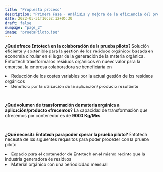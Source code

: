 ```yaml
---
title: "Propuesta proceso"
description: "Primera Fase - Análisis y mejora de la eficiencia del proceso de transformación de residuos orgánicos"
date: 2022-05-31T10:02:12+05:30
draft: false
numpage: "page_2"
image: "pruebaPiloto.jpg"
---
```

<p><strong>¿Qué ofrece Entotech en la colaboración de la prueba piloto?</strong> Solución eficiente y sostenible para la gestión de los residuos orgánicos basada en economía circular en el lugar de la generación de la materia orgánica. Entontech transforma los residuos orgánicos en nuevo valor para la empresa, la empresa colaboradora se beneficiaria en</p>     

<p>
    <li> Reducción de los costes variables por la actual gestión de los residuos orgánicos </li>
    <li> Beneficio por la utilización de la aplicación/ producto resultante </li>
</p></br>

<p><strong>¿Qué volumen de transformación de materia orgánica a aplicación/producto ofrecemos?</strong> La capacidad de transformación que ofrecemos por contenedor es de <strong>9000 Kg/Mes</strong></p></br>

<p><strong>¿Qué necesita Entotech para poder operar la prueba piloto?</strong> Entotech necesita de los siguientes requisitos para poder proceder con la prueba piloto
    <li> Espacio para el contenedor de Entotech en el mismo recinto que la industria generadora de residuos </li>
    <li> Material orgánico con una periodicidad mensual</li>
</p></br>